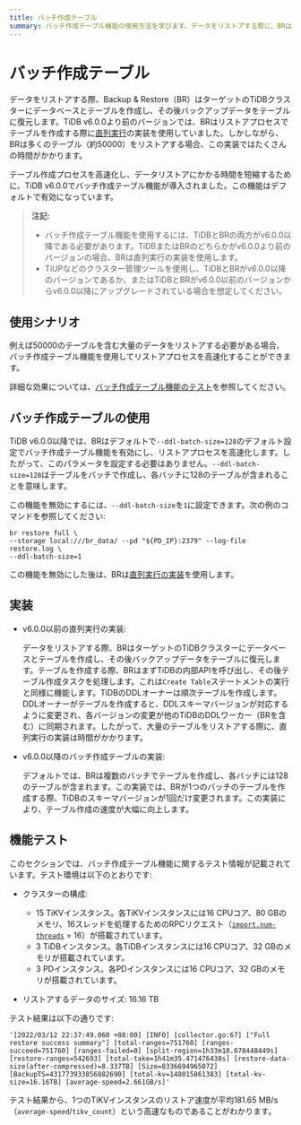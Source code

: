 ```yaml
---
title: バッチ作成テーブル
summary: バッチ作成テーブル機能の使用方法を学びます。データをリストアする際に、BRはテーブルの作成をバッチで行い、リストアプロセスを高速化することができます。
---
```


# バッチ作成テーブル

データをリストアする際、Backup & Restore（BR）はターゲットのTiDBクラスターにデータベースとテーブルを作成し、その後バックアップデータをテーブルに復元します。TiDB v6.0.0より前のバージョンでは、BRはリストアプロセスでテーブルを作成する際に[直列実行](#implementation)の実装を使用していました。しかしながら、BRは多くのテーブル（約50000）をリストアする場合、この実装ではたくさんの時間がかかります。

テーブル作成プロセスを高速化し、データリストアにかかる時間を短縮するために、TiDB v6.0.0でバッチ作成テーブル機能が導入されました。この機能はデフォルトで有効になっています。

> **注記:**
>
> - バッチ作成テーブル機能を使用するには、TiDBとBRの両方がv6.0.0以降である必要があります。TiDBまたはBRのどちらかがv6.0.0より前のバージョンの場合、BRは直列実行の実装を使用します。
> - TiUPなどのクラスター管理ツールを使用し、TiDBとBRがv6.0.0以降のバージョンであるか、またはTiDBとBRがv6.0.0以前のバージョンからv6.0.0以降にアップグレードされている場合を想定してください。

## 使用シナリオ

例えば50000のテーブルを含む大量のデータをリストアする必要がある場合、バッチ作成テーブル機能を使用してリストアプロセスを高速化することができます。

詳細な効果については、[バッチ作成テーブル機能のテスト](#feature-test)を参照してください。

## バッチ作成テーブルの使用

TiDB v6.0.0以降では、BRはデフォルトで`--ddl-batch-size=128`のデフォルト設定でバッチ作成テーブル機能を有効にし、リストアプロセスを高速化します。したがって、このパラメータを設定する必要はありません。`--ddl-batch-size=128`はテーブルをバッチで作成し、各バッチに128のテーブルが含まれることを意味します。

この機能を無効にするには、`--ddl-batch-size`を`1`に設定できます。次の例のコマンドを参照してください:

```shell
br restore full \
--storage local:///br_data/ --pd "${PD_IP}:2379" --log-file restore.log \
--ddl-batch-size=1
```

この機能を無効にした後は、BRは[直列実行の実装](#implementation)を使用します。

## 実装

- v6.0.0以前の直列実行の実装:

    データをリストアする際、BRはターゲットのTiDBクラスターにデータベースとテーブルを作成し、その後バックアップデータをテーブルに復元します。テーブルを作成する際、BRはまずTiDBの内部APIを呼び出し、その後テーブル作成タスクを処理します。これは`Create Table`ステートメントの実行と同様に機能します。TiDBのDDLオーナーは順次テーブルを作成します。DDLオーナーがテーブルを作成すると、DDLスキーマバージョンが対応するように変更され、各バージョンの変更が他のTiDBのDDLワーカー（BRを含む）に同期されます。したがって、大量のテーブルをリストアする際に、直列実行の実装は時間がかかります。

- v6.0.0以降のバッチ作成テーブルの実装:

    デフォルトでは、BRは複数のバッチでテーブルを作成し、各バッチには128のテーブルが含まれます。この実装では、BRが1つのバッチのテーブルを作成する際、TiDBのスキーマバージョンが1回だけ変更されます。この実装により、テーブル作成の速度が大幅に向上します。

## 機能テスト

このセクションでは、バッチ作成テーブル機能に関するテスト情報が記載されています。テスト環境は以下のとおりです:

- クラスターの構成:

    - 15 TiKVインスタンス。各TiKVインスタンスには16 CPUコア、80 GBのメモリ、16スレッドを処理するためのRPCリクエスト（[`import.num-threads`](/tikv-configuration-file.md#num-threads) = 16）が搭載されています。
    - 3 TiDBインスタンス。各TiDBインスタンスには16 CPUコア、32 GBのメモリが搭載されています。
    - 3 PDインスタンス。各PDインスタンスには16 CPUコア、32 GBのメモリが搭載されています。

- リストアするデータのサイズ: 16.16 TB

テスト結果は以下の通りです:

```
'[2022/03/12 22:37:49.060 +08:00] [INFO] [collector.go:67] ["Full restore success summary"] [total-ranges=751760] [ranges-succeed=751760] [ranges-failed=0] [split-region=1h33m18.078448449s] [restore-ranges=542693] [total-take=1h41m35.471476438s] [restore-data-size(after-compressed)=8.337TB] [Size=8336694965072] [BackupTS=431773933856882690] [total-kv=148015861383] [total-kv-size=16.16TB] [average-speed=2.661GB/s]'
```

テスト結果から、1つのTiKVインスタンスのリストア速度が平均181.65 MB/s（`average-speed`/`tikv_count`）という高速なものであることがわかります。
